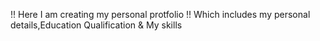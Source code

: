 !! Here I am creating my personal protfolio !!
Which includes my personal details,Education Qualification & My skills
